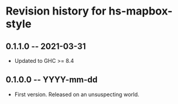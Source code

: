 # Revision history for hs-mapbox-style

## 0.1.1.0  -- 2021-03-31

* Updated to GHC >= 8.4

## 0.1.0.0  -- YYYY-mm-dd

* First version. Released on an unsuspecting world.
